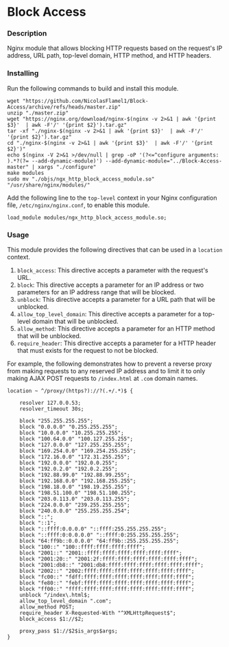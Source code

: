 # Block Access

### Description
Nginx module that allows blocking HTTP requests based on the request's IP address, URL path, top-level domain, HTTP method, and HTTP headers.

### Installing
Run the following commands to build and install this module.
```
wget "https://github.com/NicolasFlamel1/Block-Access/archive/refs/heads/master.zip"
unzip "./master.zip"
wget "https://nginx.org/download/nginx-$(nginx -v 2>&1 | awk '{print $3}'  | awk -F'/' '{print $2}').tar.gz"
tar -xf "./nginx-$(nginx -v 2>&1 | awk '{print $3}'  | awk -F'/' '{print $2}').tar.gz"
cd "./nginx-$(nginx -v 2>&1 | awk '{print $3}'  | awk -F'/' '{print $2}')"
echo $(nginx -V 2>&1 >/dev/null | grep -oP '(?<=^configure arguments: ).*?(?= --add-dynamic-module)') --add-dynamic-module="../Block-Access-master" | xargs "./configure"
make modules
sudo mv "./objs/ngx_http_block_access_module.so" "/usr/share/nginx/modules/"
```

Add the following line to the `top-level` context in your Nginx configuration file, `/etc/nginx/nginx.conf`, to enable this module.
```
load_module modules/ngx_http_block_access_module.so;
```

### Usage
This module provides the following directives that can be used in a `location` context.
1. `block_access`: This directive accepts a parameter with the request's URL.
2. `block`: This directive accepts a parameter for an IP address or two parameters for an IP address range that will be blocked.
3. `unblock`: This directive accepts a parameter for a URL path that will be unblocked.
4. `allow_top_level_domain`: This directive accepts a parameter for a top-level domain that will be unblocked.
5. `allow_method`: This directive accepts a parameter for an HTTP method that will be unblocked.
6. `require_header`: This directive accepts a parameter for a HTTP header that must exists for the request to not be blocked.

For example, the following demonstrates how to prevent a reverse proxy from making requests to any reserved IP address and to limit it to only making AJAX POST requests to `/index.html` at `.com` domain names.
```
location ~ ^/proxy/(https?)://?(.+/.*)$ {

	resolver 127.0.0.53;
	resolver_timeout 30s;
	
	block "255.255.255.255";
	block "0.0.0.0" "0.255.255.255";
	block "10.0.0.0" "10.255.255.255";
	block "100.64.0.0" "100.127.255.255";
	block "127.0.0.0" "127.255.255.255";
	block "169.254.0.0" "169.254.255.255";
	block "172.16.0.0" "172.31.255.255";
	block "192.0.0.0" "192.0.0.255";
	block "192.0.2.0" "192.0.2.255";
	block "192.88.99.0" "192.88.99.255";
	block "192.168.0.0" "192.168.255.255";
	block "198.18.0.0" "198.19.255.255";
	block "198.51.100.0" "198.51.100.255";
	block "203.0.113.0" "203.0.113.255";
	block "224.0.0.0" "239.255.255.255";
	block "240.0.0.0" "255.255.255.254";
	block "::";
	block "::1";
	block "::ffff:0.0.0.0" "::ffff:255.255.255.255";
	block "::ffff:0:0.0.0.0" "::ffff:0:255.255.255.255";
	block "64:ff9b::0.0.0.0" "64:ff9b::255.255.255.255";
	block "100::" "100::ffff:ffff:ffff:ffff";
	block "2001::" "2001::ffff:ffff:ffff:ffff:ffff:ffff";
	block "2001:20::" "2001:2f:ffff:ffff:ffff:ffff:ffff:ffff";
	block "2001:db8::" "2001:db8:ffff:ffff:ffff:ffff:ffff:ffff";
	block "2002::" "2002:ffff:ffff:ffff:ffff:ffff:ffff:ffff";
	block "fc00::" "fdff:ffff:ffff:ffff:ffff:ffff:ffff:ffff";
	block "fe80::" "febf:ffff:ffff:ffff:ffff:ffff:ffff:ffff";
	block "ff00::" "ffff:ffff:ffff:ffff:ffff:ffff:ffff:ffff";
	unblock ^/index\.html$;
	allow_top_level_domain ".com";
	allow_method POST;
	require_header X-Requested-With "^XMLHttpRequest$";
	block_access $1://$2;
	
	proxy_pass $1://$2$is_args$args;
}
```
